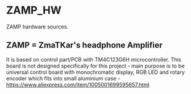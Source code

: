 # ZAMP_HW
ZAMP hardware sources. 

## ZAMP = ZmaTKar's headphone Amplifier

It is based on control part/PCB with TM4C123G6H microcontroller. This board is not designed specifically
for this project - main purpose is to be universal control board with monochromatic display, RGB LED and
rotary encoder which fits into small aluminium case - https://www.aliexpress.com/item/1005001699595657.html


